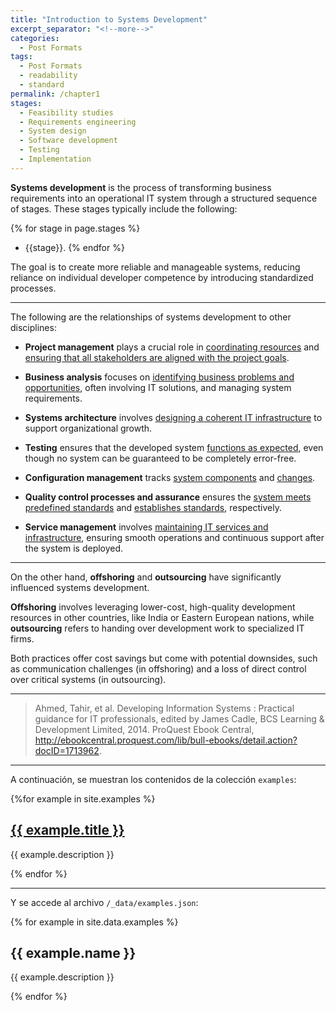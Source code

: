 ```yaml
---
title: "Introduction to Systems Development"
excerpt_separator: "<!--more-->"
categories:
  - Post Formats
tags:
  - Post Formats
  - readability
  - standard
permalink: /chapter1
stages:
  - Feasibility studies
  - Requirements engineering
  - System design
  - Software development
  - Testing
  - Implementation
---
```


**Systems development** is the process of transforming business requirements into an operational IT system through a structured sequence of stages. These stages typically include the following:

{% for stage in page.stages %}
* {{stage}}.
{% endfor %}

The goal is to create more reliable and manageable systems, reducing reliance on individual developer competence by introducing standardized processes.

--- 

The following are the relationships of systems development to other disciplines:

* **Project management** plays a crucial role in <u>coordinating resources</u> and <u>ensuring that all stakeholders are aligned with the project goals</u>.

* **Business analysis** focuses on <u>identifying business problems and opportunities</u>, often involving IT solutions, and managing system requirements.

* **Systems architecture** involves <u>designing a coherent IT infrastructure</u> to support organizational growth.

* **Testing** ensures that the developed system <u>functions as expected</u>, even though no system can be guaranteed to be completely error-free.

* **Configuration management** tracks <u>system components</u> and <u>changes</u>.

* **Quality control processes and assurance** ensures the <u>system meets predefined standards</u> and <u>establishes standards</u>, respectively.

* **Service management** involves <u>maintaining IT services and infrastructure</u>, ensuring smooth operations and continuous support after the system is deployed.

---

On the other hand, **offshoring** and **outsourcing** have significantly influenced systems development.

**Offshoring** involves leveraging lower-cost, high-quality development resources in other countries, like India or Eastern European nations, while **outsourcing** refers to handing over development work to specialized IT firms.

Both practices offer cost savings but come with potential downsides, such as communication challenges (in offshoring) and a loss of direct control over critical systems (in outsourcing).

---


> Ahmed, Tahir, et al. Developing Information Systems : Practical guidance for IT professionals, edited by James Cadle, BCS Learning & Development Limited, 2014. ProQuest Ebook Central, http://ebookcentral.proquest.com/lib/bull-ebooks/detail.action?docID=1713962.

---

A continuación, se muestran los contenidos de la colección `examples`:

{%for example in site.examples %}
  <h2><a href="{{ site.baseurl }}/{{ example.url }}">{{ example.title }}</a></h2>
  <p>{{ example.description }}</p>
{% endfor %}

---

Y se accede al archivo `/_data/examples.json`:

{% for example in site.data.examples %}
  <h2>{{ example.name }}</h2>
  <p>{{ example.description }}</p>
{% endfor %}